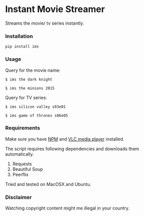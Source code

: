 # Instant Movie Streamer

Streams the movie/ tv series instantly.


### Installation
```
pip install ims
```

### Usage
Query for the movie name:

```
$ ims the dark knight
```

```
$ ims the minions 2015
```

Query for TV series:

```
$ ims silicon valley s03e01
```

```
$ ims game of thrones s06e05
```

### Requirements

Make sure you have [NPM](https://docs.npmjs.com/getting-started/installing-node) and [VLC media player](http://www.videolan.org) installed.

The script requires following dependencies and downloads them automatically.

1. Requests
2. Beautiful Soup
3. Peerflix 


Tried and tested on MacOSX and Ubuntu.

### Disclaimer

Watching copyright content might me illegal in your country. 
